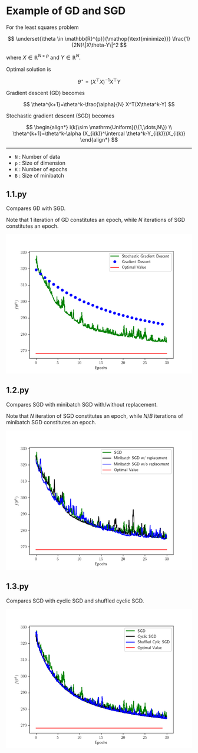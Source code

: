 # Example of GD and SGD

For the least squares problem

$$
\underset{\theta \in \mathbb{R}^{p}}{\mathop{\text{minimize}}} \frac{1}{2N}\|X\theta-Y\|^2
$$

where $X\in \mathbb{R}^{N\times p}$ and $Y\in \mathbb{R}^N$.

Optimal solution is 

$$
\theta^{\star}=\left(X^{\top} X\right)^{-1} X^{\top} Y
$$

Gradient descent (GD) becomes

$$
\theta^{k+1}=\theta^k-\frac{\alpha}{N} X^T(X\theta^k-Y)
$$

Stochastic gradient descent (SGD) becomes

$$
\begin{align*}
i(k)\sim \mathrm{Uniform}(\{1,\dots,N\}) \\
\theta^{k+1}=\theta^k-\alpha (X_{i(k)}^\intercal \theta^k-Y_{i(k)})X_{i(k)}
\end{align*}
$$

---

- `N` : Number of data
- `p` : Size of dimension
- `K` : Number of epochs
- `B` : Size of minibatch

## 1.1.py

Compares GD with SGD.

Note that 1 iteration of GD constitutes an epoch, while $N$ iterations of SGD constitutes an epoch.

![](1.1.1.png)

## 1.2.py

Compares SGD with minibatch SGD with/without replacement.

Note that $N$ iteration of SGD constitutes an epoch, while $N / B$ iterations of minibatch SGD constitutes an epoch.

![](1.2.1.png)

## 1.3.py

Compares SGD with cyclic SGD and shuffled cyclic SGD.

![](1.3.1.png)